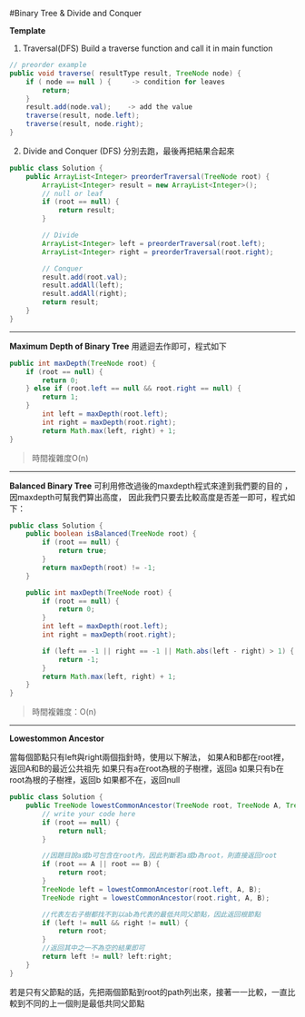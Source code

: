 #Binary Tree & Divide and Conquer

**Template**
1. Traversal(DFS)
Build a traverse function and call it in main function
```java
// preorder example
public void traverse( resultType result, TreeNode node) {
    if ( node == null ) {     -> condition for leaves
        return;
    }
    result.add(node.val);    -> add the value
    traverse(result, node.left);
    traverse(result, node.right);
}
```

2. Divide and Conquer (DFS)
分別去跑，最後再把結果合起來

```java
public class Solution {
    public ArrayList<Integer> preorderTraversal(TreeNode root) {
        ArrayList<Integer> result = new ArrayList<Integer>();
        // null or leaf
        if (root == null) {
            return result;
        }

        // Divide
        ArrayList<Integer> left = preorderTraversal(root.left);
        ArrayList<Integer> right = preorderTraversal(root.right);

        // Conquer
        result.add(root.val);
        result.addAll(left);
        result.addAll(right);
        return result;
    }
}
```

-----

**Maximum Depth of Binary Tree**
用遞迴去作即可，程式如下
```java
public int maxDepth(TreeNode root) {
	if (root == null) {
		return 0;
	} else if (root.left == null && root.right == null) {
		return 1;
	}
		int left = maxDepth(root.left);
		int right = maxDepth(root.right);
		return Math.max(left, right) + 1;
}
```
>時間複雜度O(n)

---
**Balanced Binary Tree**
可利用修改過後的maxdepth程式來達到我們要的目的 ，因maxdepth可幫我們算出高度，
因此我們只要去比較高度是否差一即可，程式如下：

```java
public class Solution {
    public boolean isBalanced(TreeNode root) {
        if (root == null) {
            return true;
        }
        return maxDepth(root) != -1;
    }

    public int maxDepth(TreeNode root) {
        if (root == null) {
            return 0;
        }
        int left = maxDepth(root.left);
        int right = maxDepth(root.right);

        if (left == -1 || right == -1 || Math.abs(left - right) > 1) {
            return -1;
        }
        return Math.max(left, right) + 1;
    }
}
```
 >時間複雜度：O(n)

---
**Lowestommon Ancestor**

當每個節點只有left與right兩個指針時，使用以下解法，
如果A和B都在root裡，返回A和B的最近公共祖先
如果只有a在root為根的子樹裡，返回a
如果只有b在root為根的子樹裡，返回b
如果都不在，返回null
```java
public class Solution {
    public TreeNode lowestCommonAncestor(TreeNode root, TreeNode A, TreeNode B) {
        // write your code here
        if (root == null) {
            return null;
        }

        //因題目說a或b可包含在root內，因此判斷若a或b為root，則直接返回root
        if (root == A || root == B) {
            return root;
        }
        TreeNode left = lowestCommonAncestor(root.left, A, B);
        TreeNode right = lowestCommonAncestor(root.right, A, B);

        //代表左右子樹都找不到以ab為代表的最低共同父節點，因此返回根節點
        if (left != null && right != null) {
            return root;
        }
        //返回其中之一不為空的結果即可
        return left != null? left:right;
    }
}
```

若是只有父節點的話，先把兩個節點到root的path列出來，接著一一比較，一直比較到不同的上一個則是最低共同父節點


